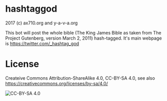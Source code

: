 # hashtaggod

2017 (c) ax710.org and y-a-v-a.org

This bot will post the whole bible (The King James Bible as taken from The Project Gutenberg, version March 2, 2011) hash-tagged. It's main webpage is https://twitter.com/_hashtag_god

# License

Createive Commons Attribution-ShareAlike 4.0, CC-BY-SA 4.0, see also https://creativecommons.org/licenses/by-sa/4.0/

![CC-BY-SA 4.0](https://licensebuttons.net/l/by-sa/4.0/88x31.png)
